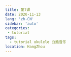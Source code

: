 ```yaml
---
title: 第7课
date: 2020-11-13
lang: 'zh-CN'
sidebar: 'auto'
categories:
 - tutorial
tags: 
  - tutorial ukulele 白熊音乐
location: HangZhou
---
```


<!-- <iframe style="height: -webkit-fill-available;width: -webkit-fill-available;" src="/ukuleleTutorial/进阶7.pdf" scrolling="no" border="0" frameborder="no" framespacing="0" allowfullscreen="true"> </iframe> -->